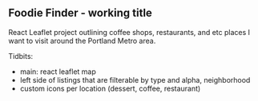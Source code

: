 ## Foodie Finder - working title

React Leaflet project outlining coffee shops, restaurants, and etc places I want to visit around the Portland Metro area. 

Tidbits:
- main: react leaflet map
- left side of listings that are filterable by type and alpha, neighborhood 
- custom icons per location (dessert, coffee, restaurant)